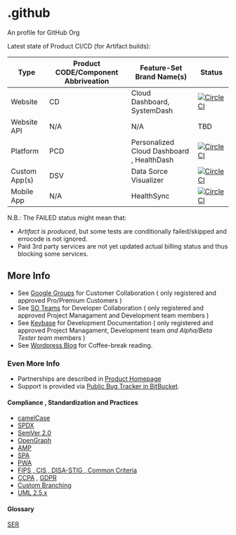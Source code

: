 # .github

An profile for GitHub Org

Latest state of Product CI/CD (for Artifact builds):

| Type | Product CODE/Component Abbriveation | Feature-Set Brand Name(s) | Status |
|---|---|---|---|
| Website | CD | Cloud Dashboard, SystemDash | [![CircleCI](https://circleci.com/gh/HolimaX/React.svg?style=svg&circle-token=1ad83382b085ffc81cd9c161999280cfc11453a3)](https://circleci.com/gh/HolimaX/React) |
| Website API | N/A | N/A | TBD |
| Platform | PCD | Personalized Cloud Dashboard , HealthDash | [![CircleCI](https://circleci.com/gh/HolimaX/libgopyu/tree/master.svg?style=svg&circle-token=4430e021a16bba1021b4e8d7515db2f906d311c0)](https://circleci.com/gh/HolimaX/libgopyu/tree/master) |
| Custom App(s) | DSV | Data Sorce Visualizer | [![CircleCI](https://circleci.com/gh/HolimaX/libcontimig.svg?style=svg&circle-token=cb428453a63496a173b977fd897d6307a59c559c)](https://circleci.com/gh/HolimaX/libcontimig) |
| Mobile App | N/A | HealthSync | [![CircleCI](https://circleci.com/gh/HolimaX/libhacontimig.svg?style=svg&circle-token=a3445d8d90d41bd2a952128f6409f991bd54e320)](https://circleci.com/gh/HolimaX/libhacontimig) |

N.B.: The FAILED status might mean that:

- *Artifact is produced*, but some tests are conditionally failed/skipped and errocode is not ignored.
- Paid 3rd party services are not yet updated actual billing status and thus blocking some services.

## More Info

* See [Google Groups](https://groups.google.com/g/huaweihealthsyncv1y2022) for Customer Collaboration ( only registered and approved Pro/Premium Customers )
* See [SO Teams](https://stackoverflow.com/c/healthdash) for Developer Collaboration ( only registered and approved Project Managament and Development team members )
* See [Keybase](keybase://team/healthdash) for Development Documentation ( only registered and approved Project Managament, Development team _and Alpha/Beta Tester team_ members )
* See [Wordpress Blog](https://linardsliepins.wordpress.com/) for Coffee-break reading.

### Even More Info

* Partnerships are described in [Product Homepage](http://healthdash.lv/partners)
* Support is provided via [Public Bug Tracker in BitBucket](https://bitbucket.org/HolimaX/sandboxandroid/issues/new).

#### Compliance , Standardization and Practices

* [camelCase](https://en.wikipedia.org/wiki/Camel_case)
* [SPDX](https://spdx.github.io/license-list-data)
* [SemVer 2.0](https://semver.org/)
* [OpenGraph](https://www.opengraph.io/documentation)
* [AMP](https://www.amp.dev)
* [SPA](https://reactjs.org/docs/glossary.html)
* [PWA](https://developer.mozilla.org/en-US/docs/Web/Progressive_web_apps)
* [FIPS , CIS , DISA-STIG , Common Criteria](https://ubuntu.com/security/certifications/docs)
* [CCPA](https://www.oag.ca.gov/privacy/ccpa) , [GDPR](https://gdpr.eu/what-is-gdpr/)
* [Custom Branching](https://www.bing.com/search?q=custom+git+branchng&cvid=bf96b3ecf09a46129340271dd3cb7e02&aqs=edge..69i57.10071j0j4&FORM=ANAB01&PC=EDGEDB)
* [UML 2.5.x](https://www.uml-diagrams.org/uml-25-diagrams.html)

#### Glossary

[SER](https://www.healthdash.lv/SER)
